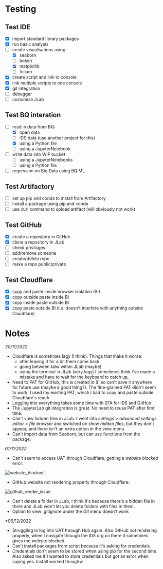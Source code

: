 # Testing

## Test IDE

 - [x] import standard library packages
 - [x] run basic analysis
 - [ ] create visualisations using:
     - [x] seaborn
     - [ ] bokeh 
     - [x] matplotlib
     - [ ] folium
 - [x] create script and link to console
 - [x] link multiple scripts to one console
 - [x] git integration
 - [ ] debugger
 - [ ] customise JLab
 
## Test BQ interation
 - [ ] read in data from BQ:
     - [x] open data
     - [ ] IDS data (use another project for this)
     - [x] using a Python file
     - [ ] using a JupyterNotebook
 - [ ] write data into WIP bucket
     - [ ] using a JupyterNotebooks
     - [ ] using a Python file
 - [ ] regression on Big Data using BQ ML
 
## Test Artifactory
 - [ ] set up pip and conda to install from Artifactory
 - [ ] install a package using pip and conda
 - [ ] use curl command to upload artifact (will obviously not work)
 
## Test GitHub
 - [x] create a repository in GitHub
 - [x] clone a repository in JLab
 - [ ] check privilages 
 - [ ] add/remove someone
 - [ ] create/delete repo
 - [ ] make a repo public/private

## Test Cloudflare
 - [x] copy and paste inside browser isolation (BI)
 - [x] copy outside paste inside BI
 - [x] copy inside paste outside BI
 - [x] copy paste outside BI (i.e. doesn't interfere with anything outside Cloudflare)
 
# Notes

*30/11/2022*

- Cloudflare is sometimes lagy (I think). Things that make it worse:
    - after leaving it for a bit them come back
    - going between tabs within JLab (maybe)
    - using the terminal in JLab (very lagy)
I sometimes think I've made a mistake and have to wait for the keyboard to catch up, 
- Need to PAT for GitHub, this is created in BI so can't save it anywhere for future use (maybe a good thing?). The fine-grained PAT didn't seem to work, I used my existing PAT, which I had to copy and paste outside Cloudflare's reach
- Logging into everything takes some time with 2FA for IDS and GitHub
- The JupyterLab git integration is great. No need to reuse PAT after first time.
- Can't view hidden files in JLab. I went into *settings > advanced settings editor > file browser* and switched on *show hidden files*, but they don't appear, and there isn't an extra option in the *view* menu.
- Can't import data from Seaborn, but can use functions from the package.

*01/11/2022*

- Can't seem to access UAT through Cloudflare, getting a *website blocked* error:

![website_blocked](images/website_blocked.png)

- GitHub website not rendering properly through Cloudflare:

![github_render_issue](images/github_render_issue.png)

- Can't delete a folder in JLab, I think it's because there's a hidden file in there and JLab won't let you delete folders with files in them.
- Option to view .gitignore under the *Git* menu doesn't work

*06/12/2022

- Struggling to log into UAT through Hub again. Also GitHub not rendering properly, when I navigate through the IDS org on there it sometimes gives me website blocked.
- Can't install packages from script because it's asking for credentials.
- Credentials don't seem to be stored when using pip for the second time. Also asked me if I wanted to store credentials but got an error when saying yes. Install worked thoughw